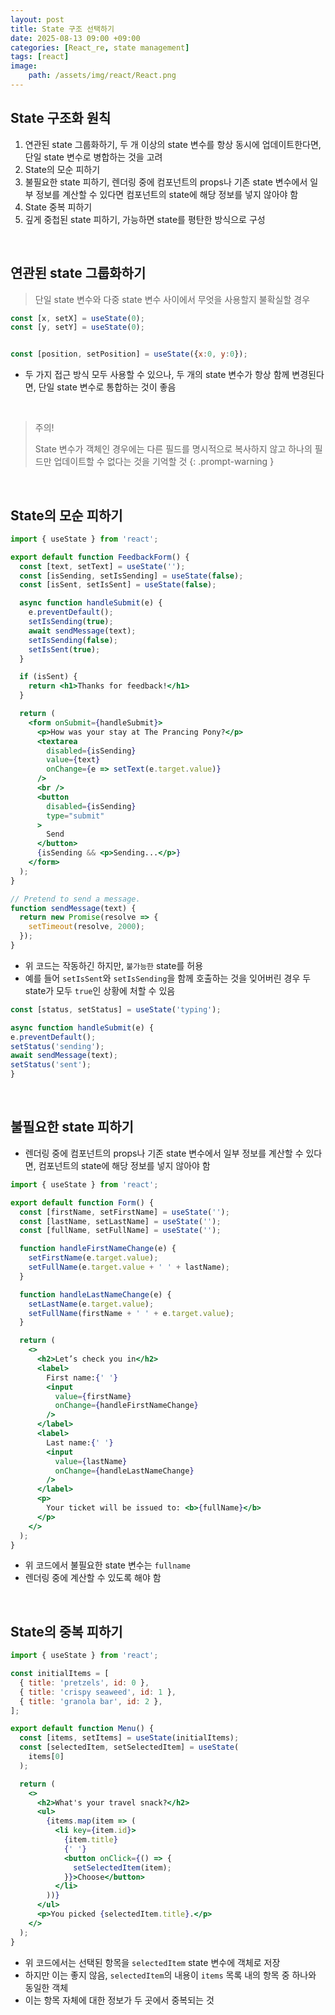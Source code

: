 ```yaml
---
layout: post
title: State 구조 선택하기
date: 2025-08-13 09:00 +09:00
categories: [React_re, state management]
tags: [react]
image:
    path: /assets/img/react/React.png
---
```


## State 구조화 원칙

1. 연관된 state 그룹화하기, 두 개 이상의 state 변수를 항상 동시에 업데이트한다면, 단일 state 변수로 병합하는 것을 고려
2. State의 모순 피하기
3. 불필요한 state 피하기, 렌더링 중에 컴포넌트의 props나 기존 state 변수에서 일부 정보를 계산할 수 있다면 컴포넌트의 state에 해당 정보를 넣지 않아야 함
4. State 중복 피하기
5. 깊게 중첩된 state 피하기, 가능하면 state를 평탄한 방식으로 구성

<br>

## 연관된 state 그룹화하기

> 단일 state 변수와 다중 state 변수 사이에서 무엇을 사용할지 불확실할 경우

```jsx
const [x, setX] = useState(0);
const [y, setY] = useState(0);


const [position, setPosition] = useState({x:0, y:0});
```

- 두 가지 접근 방식 모두 사용할 수 있으나, 두 개의 state 변수가 항상 함께 변경된다면, 단일 state 변수로 통합하는 것이 좋음

<br>

> 주의!
>
> State 변수가 객체인 경우에는 다른 필드를 명시적으로 복사하지 않고 하나의 필드만 업데이트할 수 없다는 것을 기억할 것
{: .prompt-warning }

<br>

## State의 모순 피하기

```jsx
import { useState } from 'react';

export default function FeedbackForm() {
  const [text, setText] = useState('');
  const [isSending, setIsSending] = useState(false);
  const [isSent, setIsSent] = useState(false);

  async function handleSubmit(e) {
    e.preventDefault();
    setIsSending(true);
    await sendMessage(text);
    setIsSending(false);
    setIsSent(true);
  }

  if (isSent) {
    return <h1>Thanks for feedback!</h1>
  }

  return (
    <form onSubmit={handleSubmit}>
      <p>How was your stay at The Prancing Pony?</p>
      <textarea
        disabled={isSending}
        value={text}
        onChange={e => setText(e.target.value)}
      />
      <br />
      <button
        disabled={isSending}
        type="submit"
      >
        Send
      </button>
      {isSending && <p>Sending...</p>}
    </form>
  );
}

// Pretend to send a message.
function sendMessage(text) {
  return new Promise(resolve => {
    setTimeout(resolve, 2000);
  });
}
```

- 위 코드는 작동하긴 하지만, `불가능한` state를 허용
- 예를 들어 `setIsSent`와 `setIsSending`을 함께 호출하는 것을 잊어버린 경우 두 state가 모두 `true`인 상황에 처할 수 있음

```jsx
const [status, setStatus] = useState('typing');

async function handleSubmit(e) {
e.preventDefault();
setStatus('sending');
await sendMessage(text);
setStatus('sent');
}
```


<br>

## 불필요한 state 피하기

- 렌더링 중에 컴포넌트의 props나 기존 state 변수에서 일부 정보를 계산할 수 있다면, 컴포넌트의 state에 해당 정보를 넣지 않아야 함

```jsx
import { useState } from 'react';

export default function Form() {
  const [firstName, setFirstName] = useState('');
  const [lastName, setLastName] = useState('');
  const [fullName, setFullName] = useState('');

  function handleFirstNameChange(e) {
    setFirstName(e.target.value);
    setFullName(e.target.value + ' ' + lastName);
  }

  function handleLastNameChange(e) {
    setLastName(e.target.value);
    setFullName(firstName + ' ' + e.target.value);
  }

  return (
    <>
      <h2>Let’s check you in</h2>
      <label>
        First name:{' '}
        <input
          value={firstName}
          onChange={handleFirstNameChange}
        />
      </label>
      <label>
        Last name:{' '}
        <input
          value={lastName}
          onChange={handleLastNameChange}
        />
      </label>
      <p>
        Your ticket will be issued to: <b>{fullName}</b>
      </p>
    </>
  );
}
```

- 위 코드에서 불필요한 state 변수는 `fullname`
- 렌더링 중에 계산할 수 있도록 해야 함

<br>

## State의 중복 피하기

```jsx
import { useState } from 'react';

const initialItems = [
  { title: 'pretzels', id: 0 },
  { title: 'crispy seaweed', id: 1 },
  { title: 'granola bar', id: 2 },
];

export default function Menu() {
  const [items, setItems] = useState(initialItems);
  const [selectedItem, setSelectedItem] = useState(
    items[0]
  );

  return (
    <>
      <h2>What's your travel snack?</h2>
      <ul>
        {items.map(item => (
          <li key={item.id}>
            {item.title}
            {' '}
            <button onClick={() => {
              setSelectedItem(item);
            }}>Choose</button>
          </li>
        ))}
      </ul>
      <p>You picked {selectedItem.title}.</p>
    </>
  );
}
```

- 위 코드에서는 선택된 항목을 `selectedItem` state 변수에 객체로 저장
- 하지만 이는 좋지 않음, `selectedItem`의 내용이 `items` 목록 내의 항목 중 하나와 동일한 객체
- 이는 항목 자체에 대한 정보가 두 곳에서 중복되는 것 